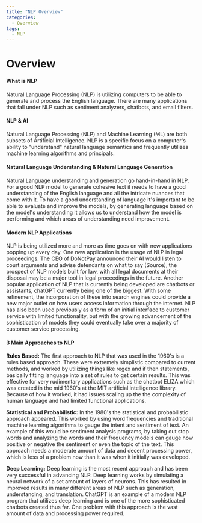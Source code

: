 ```yaml
---
title: "NLP Overview"
categories:
  - Overview
tags:
  - NLP
---
```


# Overview

#### **What is NLP**

Natural Language Processing (NLP) is utilizing computers to be able to generate and
process the English language.
There are many applications that fall under NLP such as sentiment analyzers,
chatbots, and email filters.

#### **NLP & AI**

Natural Language Processing (NLP) and Machine Learning (ML) are both subsets of
Artificial Intelligence.
NLP is a specific focus on a computer's ability to "understand" natural language
semantics and frequently utilizes machine learning algorithms and principals.

#### **Natural Language Understanding & Natural Language Generation**

Natural Language understanding and generation go hand-in-hand in NLP.
For a good NLP model to generate cohesive text it needs to have a good
understanding of the English language and all the intricate nuances that come with it.
To have a good understanding of language it's important to be able to evaluate and
improve the models, by generating language based on the model's understanding it
allows us to understand how the model is performing and which areas of
understanding need improvement.

#### **Modern NLP Applications**

NLP is being utilized more and more as time goes on with new applications popping
up every day.
One new application is the usage of NLP in legal proceedings. The CEO of DoNotPay
announced their AI would listen to court arguments and advise defendants on what
to say (Source), the prospect of NLP models built for law, with all legal documents at
their disposal may be a major tool in legal proceedings in the future.
Another popular application of NLP that is currently being developed are chatbots or
assistants, chatGPT currently being one of the biggest. With some refinement, the
incorporation of these into search engines could provide a new major outlet on how
users access information through the internet.
NLP has also been used previously as a form of an initial interface to customer service
with limited functionality, but with the growing advancement of the sophistication of
models they could eventually take over a majority of customer service processing.

#### **3 Main Approaches to NLP**

**Rules Based:**
The first approach to NLP that was used in the 1960's is a rules based approach.
These were extremely simplistic compared to current methods, and worked by
utilizing things like regex and if then statements, basically fitting language into a set of
rules to get certain results. This was effective for very rudimentary applications such
as the chatbot ELIZA which was created in the mid 1960's at the MIT artificial
intelligence library. Because of how it worked, it had issues scaling up the the
complexity of human language and had limited functional applications.

**Statistical and Probabilistic:**
In the 1980's the statistical and probabilistic approach appeared. This worked by
using word frequencies and traditional machine learning algorithms to gauge the
intent and sentiment of text. An example of this would be sentiment analysis
programs, by taking out stop words and analyzing the words and their frequency
models can gauge how positive or negative the sentiment or even the topic of the
text. This approach needs a moderate amount of data and decent processing power,
which is less of a problem now than it was when it initially was developed.

**Deep Learning:**
Deep learning is the most recent approach and has been very successful in advancing
NLP. Deep learning works by simulating a neural network of a set amount of layers of
neurons. This has resulted in improved results in many different areas of NLP such as
generation, understanding, and translation. ChatGPT is an example of a modern NLP
program that utilizes deep learning and is one of the more sophisticated chatbots
created thus far. One problem with this approach is the vast amount of data and
processing power required.